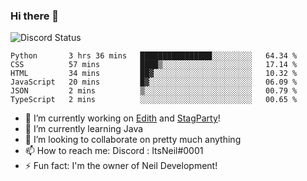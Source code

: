 ### Hi there 👋

![Discord Status](https://discord.c99.nl/widget/theme-1/702385226407608341.png)

<!--START_SECTION:waka-->

```text
Python       3 hrs 36 mins   ████████████████░░░░░░░░░   64.34 %
CSS          57 mins         ████▒░░░░░░░░░░░░░░░░░░░░   17.14 %
HTML         34 mins         ██▓░░░░░░░░░░░░░░░░░░░░░░   10.32 %
JavaScript   20 mins         █▓░░░░░░░░░░░░░░░░░░░░░░░   06.09 %
JSON         2 mins          ▒░░░░░░░░░░░░░░░░░░░░░░░░   00.79 %
TypeScript   2 mins          ░░░░░░░░░░░░░░░░░░░░░░░░░   00.65 %
```

<!--END_SECTION:waka-->
- 🔭 I’m currently working on [Edith](https://github.com/NeilDevelopment/Edith) and [StagParty](https://github.com/StagParty)!
- 🌱 I’m currently learning Java
- 👯 I’m looking to collaborate on pretty much anything
- 📫 How to reach me: Discord : ItsNeil#0001
- ⚡ Fun fact: I'm the owner of Neil Development!
